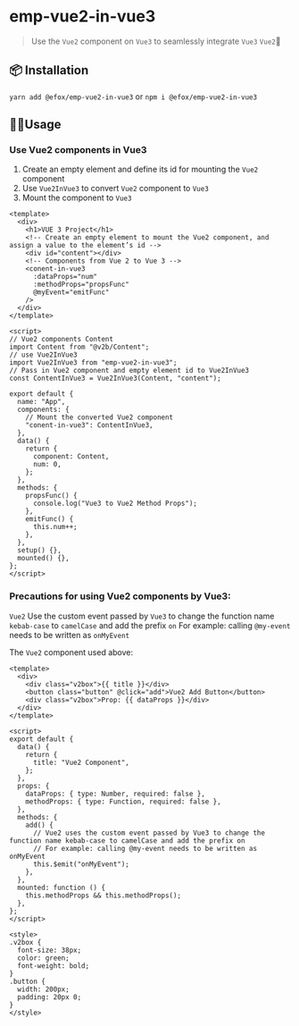 # emp-vue2-in-vue3

> Use the `Vue2` component on `Vue3` to seamlessly integrate `Vue3` `Vue2`👯

## 📦 Installation
`yarn add @efox/emp-vue2-in-vue3`
or
`npm i @efox/emp-vue2-in-vue3`

## 👨‍💻Usage

### Use Vue2 components in Vue3

1. Create an empty element and define its id for mounting the `Vue2` component
2. Use `Vue2InVue3` to convert `Vue2` component to `Vue3`
3. Mount the component to `Vue3`

```vue
<template>
  <div>
    <h1>VUE 3 Project</h1>
    <!-- Create an empty element to mount the Vue2 component, and assign a value to the element’s id -->
    <div id="content"></div>
    <!-- Components from Vue 2 to Vue 3 -->
    <conent-in-vue3
      :dataProps="num"
      :methodProps="propsFunc"
      @myEvent="emitFunc"
    />
  </div>
</template>

<script>
// Vue2 components Content
import Content from "@v2b/Content";
// use Vue2InVue3
import Vue2InVue3 from "emp-vue2-in-vue3";
// Pass in Vue2 component and empty element id to Vue2InVue3
const ContentInVue3 = Vue2InVue3(Content, "content");

export default {
  name: "App",
  components: {
    // Mount the converted Vue2 component
    "conent-in-vue3": ContentInVue3,
  },
  data() {
    return {
      component: Content,
      num: 0,
    };
  },
  methods: {
    propsFunc() {
      console.log("Vue3 to Vue2 Method Props");
    },
    emitFunc() {
      this.num++;
    },
  },
  setup() {},
  mounted() {},
};
</script>
```

### Precautions for using Vue2 components by Vue3:

`Vue2` Use the custom event passed by `Vue3` to change the function name `kebab-case` to `camelCase` and add the prefix `on`
For example: calling `@my-event` needs to be written as `onMyEvent`

The `Vue2` component used above:

```vue
<template>
  <div>
    <div class="v2box">{{ title }}</div>
    <button class="button" @click="add">Vue2 Add Button</button>
    <div class="v2box">Prop: {{ dataProps }}</div>
  </div>
</template>

<script>
export default {
  data() {
    return {
      title: "Vue2 Component",
    };
  },
  props: {
    dataProps: { type: Number, required: false },
    methodProps: { type: Function, required: false },
  },
  methods: {
    add() {
      // Vue2 uses the custom event passed by Vue3 to change the function name kebab-case to camelCase and add the prefix on
      // For example: calling @my-event needs to be written as onMyEvent
      this.$emit("onMyEvent");
    },
  },
  mounted: function () {
    this.methodProps && this.methodProps();
  },
};
</script>

<style>
.v2box {
  font-size: 38px;
  color: green;
  font-weight: bold;
}
.button {
  width: 200px;
  padding: 20px 0;
}
</style>
```
